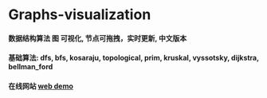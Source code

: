 # Graphs-visualization
#### 数据结构算法 图 可视化, 节点可拖拽，实时更新, 中文版本
#### 基础算法: dfs, bfs, kosaraju, topological, prim, kruskal, vyssotsky, dijkstra, bellman_ford
#### 在线网站 <a href="https://akinokoika.github.io/Graphs-visualization/project/">web demo</a>